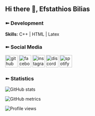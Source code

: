 ## Hi there 👋, Efstathios Bilias

### ➼ Development

**Skills:** C++ | HTML | Latex

### ➼ Social Media

[<img src='https://cdn.jsdelivr.net/npm/simple-icons@3.0.1/icons/github.svg' alt='github' height='40'>](https://github.com/EfstathiosBilias)    [<img src='https://cdn.jsdelivr.net/npm/simple-icons@3.0.1/icons/facebook.svg' alt='facebook' height='40'>](https://www.facebook.com/stathisbilias28)   [<img src='https://cdn.jsdelivr.net/npm/simple-icons@3.0.1/icons/instagram.svg' alt='instagram' height='40'>](https://www.instagram.com/stathisbilias/)   [<img src='https://cdn.jsdelivr.net/npm/simple-icons@3.0.1/icons/discord.svg' alt='discord' height='40'>](https://discordapp.com/users/908784206795128903/)   [<img src='https://cdn.jsdelivr.net/npm/simple-icons@3.0.1/icons/spotify.svg' alt='spotify' height='40'>](https://open.spotify.com/user/65teupfdxcz7or2egf2b3066u?si=dae864d5b23a49d6)  

### ➼ Statistics

![GitHub stats](https://github-readme-stats.vercel.app/api?username=EfstathiosBilias&show_icons=true&count_private=true)  

![GitHub metrics](https://metrics.lecoq.io/EfstathiosBilias)  

![Profile views](https://gpvc.arturio.dev/EfstathiosBilias)
